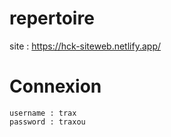 # repertoire

  site : https://hck-siteweb.netlify.app/

# Connexion

    username : trax
    password : traxou
